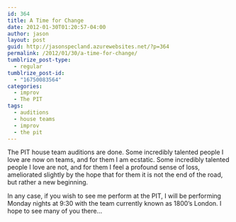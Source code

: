```yaml
---
id: 364
title: A Time for Change
date: 2012-01-30T01:20:57-04:00
author: jason
layout: post
guid: http://jasonspecland.azurewebsites.net/?p=364
permalink: /2012/01/30/a-time-for-change/
tumblrize_post-type:
  - regular
tumblrize_post-id:
  - "16750083564"
categories:
  - improv
  - The PIT
tags:
  - auditions
  - house teams
  - improv
  - the pit
---
```

The PIT house team auditions are done. Some incredibly talented people I love are now on teams, and for them I am ecstatic. Some incredibly talented people I love are not, and for them I feel a profound sense of loss, ameliorated slightly by the hope that for them it is not the end of the road, but rather a new beginning.

In any case, if you wish to see me perform at the PIT, I will be performing Monday nights at 9:30 with the team currently known as 1800&#8217;s London. I hope to see many of you there&#8230;